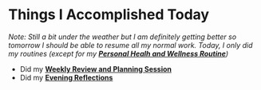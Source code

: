 # Things I Accomplished Today

_Note: Still a bit under the weather but I am definitely getting better so tomorrow I should be able to resume all my normal work. Today, I only did my routines (except for my **[Personal Healh and Wellness Routine](../../routines/personal-health-and-wellness-routine-2024-week-6.md)**)_

- Did my **[Weekly Review and Planning Session](../../routines/personal-health-and-wellness-routine-2024.md)**
- Did my **[Evening Reflections](../../routines/evening-reflections.md)**
